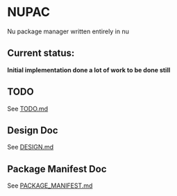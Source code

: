 # NUPAC
Nu package manager written entirely in nu

## Current status:
**Initial implementation done a lot of work to be done still**

## TODO
See [TODO.md](docs/TODO.md)

## Design Doc
See [DESIGN.md](docs/DESIGN.md)

## Package Manifest Doc
See [PACKAGE_MANIFEST.md](docs/PACKAGE_MANIFEST.md)
